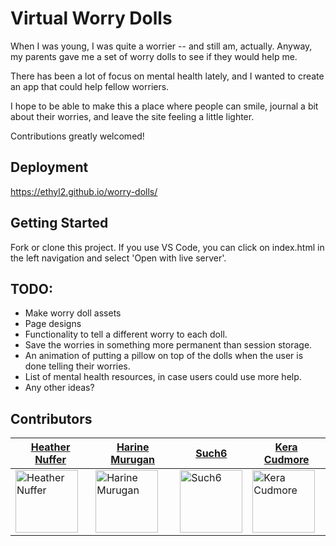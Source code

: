 # Virtual Worry Dolls

When I was young, I was quite a worrier -- and still am, actually. Anyway, my parents gave me a set of worry dolls to see if they would help me.

There has been a lot of focus on mental health lately, and I wanted to create an app that could help fellow worriers.

I hope to be able to make this a place where people can smile, journal a bit about their worries, and leave the site feeling a little lighter.

Contributions greatly welcomed!

## Deployment

https://ethyl2.github.io/worry-dolls/

## Getting Started

Fork or clone this project.
If you use VS Code, you can click on index.html in the left navigation and select 'Open with live server'.

## TODO:

- Make worry doll assets
- Page designs
- Functionality to tell a different worry to each doll.
- Save the worries in something more permanent than session storage.
- An animation of putting a pillow on top of the dolls when the user is done telling their worries.
- List of mental health resources, in case users could use more help.
- Any other ideas?

## Contributors

| [Heather Nuffer](https://github.com/ethyl2) | [Harine Murugan](https://github.com/HarineMurugan) | [Such6](https://github.com/Such6) | [Kera Cudmore](https://github.com/kera-cudmore)|
|----------------- | --------------- | --------------- | -------------- |
| [<img src="https://avatars.githubusercontent.com/u/6438167?v=4" width = "100" alt="Heather Nuffer" />](https://github.com/ethyl2) | [<img src="https://avatars.githubusercontent.com/u/92710085?v=4" width = "100" alt="Harine Murugan" />](https://github.com/HarineMurugan) | [<img src="https://avatars.githubusercontent.com/u/94823997?v=4" width = "100" alt="Such6" />](https://github.com/Such6) | [<img src="https://avatars.githubusercontent.com/u/92253071?v=4" width = "100" alt="Kera Cudmore" />](https://github.com/kera-cudmore) |
